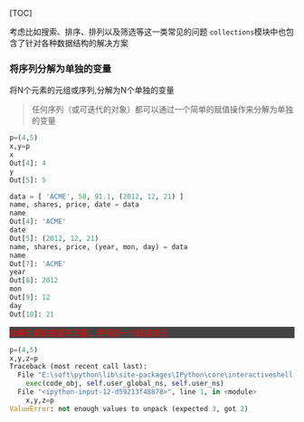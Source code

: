 [TOC]

考虑比如搜索、排序、排列以及筛选等这一类常见的问题
`collections`模块中也包含了针对各种数据结构的解决方案

### 将序列分解为单独的变量

将N个元素的元组或序列,分解为N个单独的变量

> 任何序列（或可迭代的对象）都可以通过一个简单的赋值操作来分解为单独的变量

```python
p=(4,5)
x,y=p
x
Out[4]: 4
y
Out[5]: 5

data = [ 'ACME', 50, 91.1, (2012, 12, 21) ]
name, shares, price, date = data
name
Out[4]: 'ACME'
date
Out[5]: (2012, 12, 21)
name, shares, price, (year, mon, day) = data
name
Out[7]: 'ACME'
year
Out[8]: 2012
mon
Out[9]: 12
day
Out[10]: 21
``` 

<p style="background-color: rgba(68, 68, 68, 1); color: rgba(255, 0, 0, 1)">
如果元素的数量不匹配，将得到一个错误提示
</p>

```python
p=(4,5)
x,y,z=p
Traceback (most recent call last):
  File "E:\soft\python\lib\site-packages\IPython\core\interactiveshell.py", line 3457, in run_code
    exec(code_obj, self.user_global_ns, self.user_ns)
  File "<ipython-input-12-d59213f48878>", line 1, in <module>
    x,y,z=p
ValueError: not enough values to unpack (expected 3, got 2)
```

